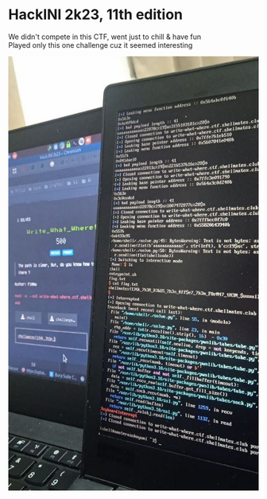 # HackINI 2k23, 11th edition

We didn't compete in this CTF, went just to chill & have fun<br>
Played only this one challenge cuz it seemed interesting

![](./flag.jpg)
